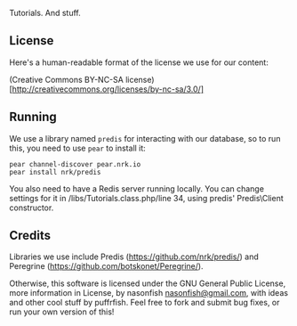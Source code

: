 Tutorials. And stuff.


## License

Here's a human-readable format of the license we use for our content:

(Creative Commons BY-NC-SA license)[http://creativecommons.org/licenses/by-nc-sa/3.0/]

## Running

We use a library named `predis` for interacting with our database, so to run this, you need to use `pear` to install it:

    pear channel-discover pear.nrk.io
    pear install nrk/predis

You also need to have a Redis server running locally. You can change settings for it in /libs/Tutorials.class.php/line 34,
using predis' Predis\Client constructor.

## Credits

Libraries we use include Predis (https://github.com/nrk/predis/) and Peregrine (https://github.com/botskonet/Peregrine/).

Otherwise, this software is licensed under the GNU General Public License, more information in License,
by nasonfish <nasonfish@gmail.com>, with ideas and other cool stuff by puffrfish. Feel free to fork and submit bug fixes, or run your own version of this!